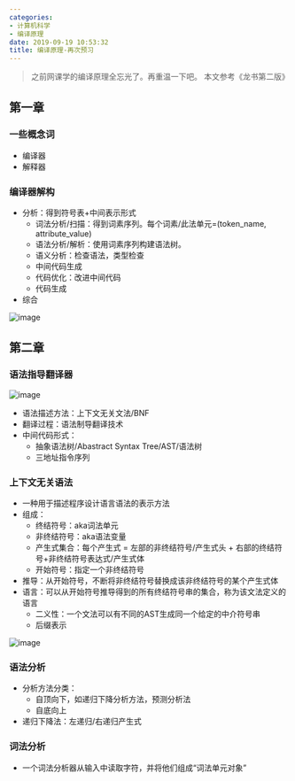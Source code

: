 ```yaml
---
categories:
- 计算机科学
- 编译原理
date: 2019-09-19 10:53:32
title: 编译原理-再次预习
---
```


> 之前网课学的编译原理全忘光了。再重温一下吧。
> 本文参考《龙书第二版》

<!-- more -->

## 第一章

### 一些概念词

* 编译器
* 解释器

### 编译器解构

* 分析：得到符号表+中间表示形式
  * 词法分析/扫描：得到词素序列。每个词素/此法单元=(token_name, attribute_value)
  * 语法分析/解析：使用词素序列构建语法树。
  * 语义分析：检查语法，类型检查
  * 中间代码生成
  * 代码优化：改进中间代码
  * 代码生成
* 综合

![image](https://user-images.githubusercontent.com/35499042/65210507-03993080-dace-11e9-92f5-29a415df1284.png)

## 第二章

### 语法指导翻译器

![image](https://user-images.githubusercontent.com/35499042/65211752-6260a900-dad2-11e9-9e15-d9eff541dac1.png)

* 语法描述方法：上下文无关文法/BNF
* 翻译过程：语法制导翻译技术
* 中间代码形式：
  * 抽象语法树/Abastract Syntax Tree/AST/语法树
  * 三地址指令序列

### 上下文无关语法

* 一种用于描述程序设计语言语法的表示方法
* 组成：
  * 终结符号：aka词法单元
  * 非终结符号：aka语法变量
  * 产生式集合：每个产生式 = 左部的非终结符号/产生式头 + 右部的终结符号+非终结符号表达式/产生式体
  * 开始符号：指定一个非终结符号
* 推导：从开始符号，不断将非终结符号替换成该非终结符号的某个产生式体
* 语言：可以从开始符号推导得到的所有终结符号串的集合，称为该文法定义的语言
  * 二义性：一个文法可以有不同的AST生成同一个给定的中介符号串
  * 后缀表示

![image](https://user-images.githubusercontent.com/35499042/65295908-77524080-db95-11e9-8f10-0275ba41b620.png)

### 语法分析

* 分析方法分类：
  * 自顶向下，如递归下降分析方法，预测分析法
  * 自底向上
* 递归下降法：左递归/右递归产生式

### 词法分析

* 一个词法分析器从输入中读取字符，并将他们组成“词法单元对象”